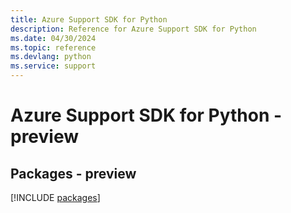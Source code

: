 ```yaml
---
title: Azure Support SDK for Python
description: Reference for Azure Support SDK for Python
ms.date: 04/30/2024
ms.topic: reference
ms.devlang: python
ms.service: support
---
```

# Azure Support SDK for Python - preview
## Packages - preview
[!INCLUDE [packages](support-index.md)]